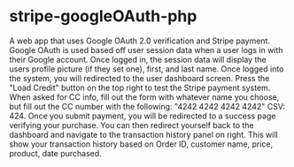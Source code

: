 # stripe-googleOAuth-php
A web app that uses Google OAuth 2.0 verification and Stripe payment. Google OAuth is used based off user session data when a user logs in with their Google account. Once logged in, the session data will display the users profile picture (if they set one), first, and last name. Once logged into the system, you will redirected to the user dashboard screen. Press the "Load Credit" button on the top right to test the Stripe payment system. When asked for CC info, fill out the form with whatever name you choose, but fill out the CC number with the following: "4242 4242 4242 4242" CSV: 424. Once you submit payment, you will be redirected to a success page verifying your purchase. You can then redirect yourself back to the dashboard and navigate to the transaction history panel on right. This will show your transaction history based on Order ID, customer name, price, product, date purchased.
